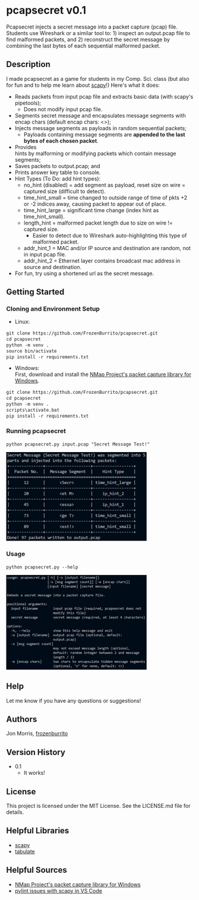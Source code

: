 # pcapsecret v0.1

Pcapsecret injects a secret message into a packet capture (pcap) file.  Students use Wireshark or a similar tool to: 1) inspect an output.pcap file to find malformed packets, and 2) reconstruct the secret message by combining the last bytes of each sequential malformed packet.

## Description

I made pcapsecret as a game for students in my Comp. Sci. class (but also for fun and to help me learn about [scapy](https://scapy.readthedocs.io/en/latest/index.html)!)  Here's what it does:

* Reads packets from input pcap file and extracts basic data (with scapy's pipetools);
   * Does not modify input pcap file.
* Segments secret message and encapsulates message segments with encap chars (default encap chars: <>);
* Injects message segments as payloads in random sequential packets; 
    * Payloads containing message segments are <b>appended to the last bytes of each chosen packet</b>.
* Provides <br>hints by malforming or modifying packets which contain message segments</b>;
* Saves packets to output.pcap; and
* Prints answer key table to console.
* Hint Types (To Do: add hint types):
    * no_hint (disabled) = add segment as payload, reset size on wire = captured size (difficult to detect).      
    * time_hint_small = time changed to outside range of time of pkts +2 or -2 indices away, causing packet to appear out of place. 
    * time_hint_large = significant time change (index hint as time_hint_small).
    * length_hint = malformed packet length due to size on wire != captured size.
        * Easier to detect due to Wireshark auto-highlighting this type of malformed packet.
    * addr_hint_1 = MAC and/or IP source and destination are random, not in input pcap file.
    * addr_hint_2 = Ethernet layer contains broadcast mac address in source and destination.
* For fun, try using a shortened url as the secret message.

## Getting Started

### Cloning and Environment Setup
* Linux:
```
git clone https://github.com/FrozenBurrito/pcapsecret.git
cd pcapsecret
python -m venv .
source bin/activate
pip install -r requirements.txt
```
* Windows:\
First, download and install the [NMap Project's packet capture library for Windows](https://npcap.com/).
```
git clone https://github.com/FrozenBurrito/pcapsecret.git
cd pcapsecret
python -m venv .
scripts\activate.bat 
pip install -r requirements.txt
```

### Running pcapsecret
```
python pcapsecret.py input.pcap "Secret Message Test!"
```
<img src="screenshot.jpg" width="75%" height="75%" />

### Usage
```
python pcapsecret.py --help
```
<img src="usage-screenshot.jpg" width="75%" height="75%" />

## Help

Let me know if you have any questions or suggestions!

## Authors

Jon Morris, [frozenburrito](https://github.com/frozenburrito)

## Version History
* 0.1
    * It works!

## License

This project is licensed under the MIT License.  See the LICENSE.md file for details.

## Helpful Libraries

* [scapy](https://scapy.readthedocs.io/en/latest/index.html)
* [tabulate](https://pypi.org/project/tabulate/)

## Helpful Sources

* [NMap Project's packet capture library for Windows](https://npcap.com/)
* [pylint issues with scapy in VS Code](https://stackoverflow.com/questions/51852412/vscode-import-error-from-scapy-all-import-ip)

